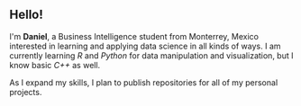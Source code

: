## Hello!

I'm **Daniel**, a Business Intelligence student from Monterrey, Mexico interested in learning and applying data science in all kinds of ways. I am currently learning *R* and *Python* for data manipulation and visualization, but I know basic *C++* as well.

As I expand my skills, I plan to publish repositories for all of my personal projects.

